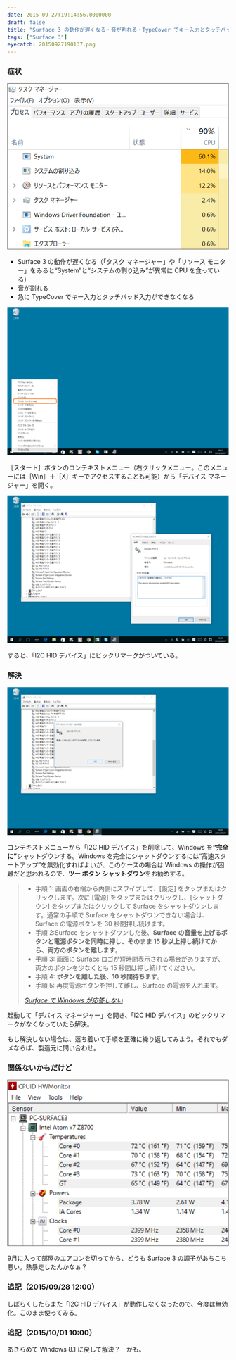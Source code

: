 ```yaml
---
date: 2015-09-27T19:14:56.0000000
draft: false
title: "Surface 3 の動作が遅くなる・音が割れる・TypeCover でキー入力とタッチバッド入力ができなくなる"
tags: ["Surface 3"]
eyecatch: 20150927190137.png
---
```


<div class="section">
<h3>症状</h3>
<p><span itemscope itemtype="http://schema.org/Photograph"><img src="20150927190137.png" alt="f:id:daruyanagi:20150927190137p:plain" title="f:id:daruyanagi:20150927190137p:plain" class="hatena-fotolife" itemprop="image"></span><br />
</p>

<ul>
<li>Surface 3 の動作が遅くなる（「タスク マネージャー」や「リソース モニター」をみると“System”と“システムの割り込み”が異常に CPU を食っている）</li>
<li>音が割れる</li>
<li>急に TypeCover でキー入力とタッチバッド入力ができなくなる</li>
</ul><p><span itemscope itemtype="http://schema.org/Photograph"><img src="20150927190001.png" alt="f:id:daruyanagi:20150927190001p:plain" title="f:id:daruyanagi:20150927190001p:plain" class="hatena-fotolife" itemprop="image"></span></p><p>［スタート］ボタンのコンテキストメニュー（右クリックメニュー。このメニューには［Win］＋［X］キーでアクセスすることも可能）から「デバイス マネージャー」を開く。</p><p><span itemscope itemtype="http://schema.org/Photograph"><img src="20150927185742.png" alt="f:id:daruyanagi:20150927185742p:plain" title="f:id:daruyanagi:20150927185742p:plain" class="hatena-fotolife" itemprop="image"></span></p><p>すると、「I2C HID デバイス」にビックリマークがついている。</p>

</div>
<div class="section">
<h3>解決</h3>
<p><span itemscope itemtype="http://schema.org/Photograph"><img src="20150927190233.png" alt="f:id:daruyanagi:20150927190233p:plain" title="f:id:daruyanagi:20150927190233p:plain" class="hatena-fotolife" itemprop="image"></span></p><p>コンテキストメニューから「I2C HID デバイス」を削除して、Windows を<b>“完全に”</b>シャットダウンする。Windows を完全にシャットダウンするには“高速スタートアップ”を無効化すればよいが、このケースの場合は Windows の操作が困難だと思われるので、<b>ツー ボタン シャットダウン</b>をお勧めする。</p>

<blockquote cite="http://www.microsoft.com/surface/ja-jp/support/warranty-service-and-recovery/windows-stops-responding?os=windows-8.1-update-1">

<ul>
<li>手順 1: 画面の右端から内側にスワイプして、[設定] をタップまたはクリックします。次に [電源] をタップまたはクリックし、[シャットダウン] をタップまたはクリックして Surface をシャットダウンします。通常の手順で Surface をシャットダウンできない場合は、Surface の電源ボタンを 30 秒間押し続けます。</li>
<li>手順 2:Surface をシャットダウンした後、<b>Surface の音量を上げるボタンと電源ボタンを同時に押し、そのまま 15 秒以上押し続けてから、両方のボタンを離します</b>。</li>
<li>手順 3: 画面に Surface ロゴが短時間表示される場合がありますが、両方のボタンを少なくとも 15 秒間は押し続けてください。</li>
<li>手順 4: <b>ボタンを離した後、10 秒間待ちます</b>。</li>
<li>手順 5: 再度電源ボタンを押して離し、Surface の電源を入れます。</li>
</ul>
<cite><a href="http://www.microsoft.com/surface/ja-jp/support/warranty-service-and-recovery/windows-stops-responding?os=windows-8.1-update-1">Surface &#x3067; Windows &#x304C;&#x5FDC;&#x7B54;&#x3057;&#x306A;&#x3044;</a></cite>
</blockquote>
<p>起動して「デバイス マネージャー」を開き、「I2C HID デバイス」のビックリマークがなくなっていたら解決。</p><p>もし解決しない場合は、落ち着いて手順を正確に繰り返してみよう。それでもダメならば、製造元に問い合わせ。</p>

</div>
<div class="section">
<h3>関係ないかもだけど</h3>
<p><span itemscope itemtype="http://schema.org/Photograph"><img src="20150927191318.png" alt="f:id:daruyanagi:20150927191318p:plain" title="f:id:daruyanagi:20150927191318p:plain" class="hatena-fotolife" itemprop="image"></span></p><p>9月に入って部屋のエアコンを切ってから、どうも Surface 3 の調子があちこち悪い。熱暴走したんかなぁ？</p>

</div>
<div class="section">
<h3>追記（2015/09/28 12:00）</h3>
<p>しばらくしたらまた「I2C HID デバイス」が動作しなくなったので、今度は無効化。このまま使ってみる。</p>

</div>
<div class="section">
<h3>追記（2015/10/01 10:00）</h3>
<p>あきらめて Windows 8.1 に戻して解決？　かも。</p>

</div>